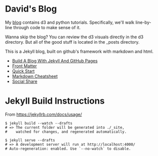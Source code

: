 # David's Blog
My [blog](https://denjn5.github.io/) contains d3 and python tutorials. Specifically, we'll walk line-by-line through code to make sense of it.
  
Wanna skip the blog? You can review the d3 visuals directly in the d3 directory. But all of the good stuff is located in the _posts directory.


This is a Jekyll blog, built on github's framework with markdown and html.
* [Build A Blog With Jekyll And GitHub Pages](http://www.smashingmagazine.com/2014/08/01/build-blog-jekyll-github-pages/)
* [Front Matter](http://jekyllrb.com/docs/frontmatter/)
* [Quick Start](https://github.com/barryclark/jekyll-now#quick-start)
* [Markdown Cheatsheet](http://www.jekyllnow.com/Markdown-Style-Guide/)
* [Social Share](https://superdevresources.com/share-buttons-jekyll/#comment-636)


# Jekyll Build Instructions
From https://jekyllrb.com/docs/usage/

```commandline
$ jekyll build --watch --drafts
# => The current folder will be generated into ./_site,
#    watched for changes, and regenerated automatically.
```

```commandline
$ jekyll serve --drafts
# => A development server will run at http://localhost:4000/
# Auto-regeneration: enabled. Use `--no-watch` to disable.
```


